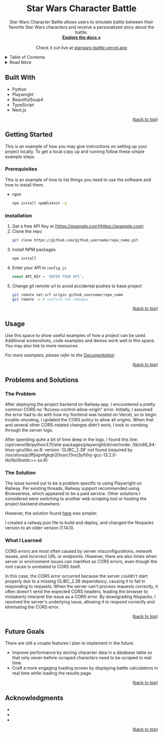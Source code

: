 <!-- Improved compatibility of back to top link: See: https://github.com/othneildrew/Best-README-Template/pull/73 -->
<a id="readme-top"></a>
<!--
*** Thanks for checking out the Best-README-Template. If you have a suggestion
*** that would make this better, please fork the repo and create a pull request
*** or simply open an issue with the tag "enhancement".
*** Don't forget to give the project a star!
*** Thanks again! Now go create something AMAZING! :D
-->



<!-- PROJECT SHIELDS -->
<!--
*** I'm using markdown "reference style" links for readability.
*** Reference links are enclosed in brackets [ ] instead of parentheses ( ).
*** See the bottom of this document for the declaration of the reference variables
*** for contributors-url, forks-url, etc. This is an optional, concise syntax you may use.
*** https://www.markdownguide.org/basic-syntax/#reference-style-links
-->

<!-- PROJECT LOGO -->
<div align="center">
<h1 align="center">Star Wars Character Battle</h1>
  <p align="center">
    Star Wars Character Battle allows users to simulate battle between their favorite Star Wars characters and receive a personalized story about the battle. 
    <br />
    <a href="https://github.com/boswelas/starwars_battle"><strong>Explore the docs »</strong></a>
    <br />
    <br />
    <span>Check it out live at </span><a href="https://starwars-battle.vercel.app/">starwars-battle.vercel.app</a>
      <br />
  </p>
</div>


<!-- TABLE OF CONTENTS -->
<details>
  <summary>Table of Contents</summary>
  <ol>
    <li>
      <a href="#about-the-project">About The Project</a>
      <ul>
        <li><a href="#built-with">Built With</a></li>
      </ul>
    </li>
    <li>
      <a href="#getting-started">Getting Started</a>
      <ul>
        <li><a href="#prerequisites">Prerequisites</a></li>
        <li><a href="#installation">Installation</a></li>
      </ul>
    </li>
    <li><a href="#usage">Usage</a></li>
    <li><a href="#problems-and-solutions">Problems and Solutions</a></li>
    <li><a href="#future-goals">Future Goals</a></li>
    <li><a href="#acknowledgments">Acknowledgments</a></li>
  </ol>
</details>



<!-- ABOUT THE PROJECT -->
<details>
## About The Project
<summary>Read More</summary>
Characters are selected on the main page, and users can read details about them that are scraped from https://starwars.fandom.com/ . Character stats used in battle are based on the Star Wars card game stats available on the fandom site, with some liberties taken to fill in missing pieces. The battle result is determined with an algorithm developed for the project. From there, the results are fed to the ChatGPT API, which creates a narrative specific to the battle.

Admittedly, this project was really an excuse just to make something goofy and learn about web-scraping 
(I succeeded on both!).

<p align="right">(<a href="#readme-top">back to top</a>)</p>
</details>



## Built With
* Python
* Playwright
* BeautifulSoup4
* TypeScript
* Next.js

<p align="right">(<a href="#readme-top">back to top</a>)</p>



<!-- GETTING STARTED -->
## Getting Started

This is an example of how you may give instructions on setting up your project locally.
To get a local copy up and running follow these simple example steps.

### Prerequisites

This is an example of how to list things you need to use the software and how to install them.
* npm
  ```sh
  npm install npm@latest -g
  ```

### Installation

1. Get a free API Key at [https://example.com](https://example.com)
2. Clone the repo
   ```sh
   git clone https://github.com/github_username/repo_name.git
   ```
3. Install NPM packages
   ```sh
   npm install
   ```
4. Enter your API in `config.js`
   ```js
   const API_KEY = 'ENTER YOUR API';
   ```
5. Change git remote url to avoid accidental pushes to base project
   ```sh
   git remote set-url origin github_username/repo_name
   git remote -v # confirm the changes
   ```

<p align="right">(<a href="#readme-top">back to top</a>)</p>



<!-- USAGE EXAMPLES -->
## Usage

Use this space to show useful examples of how a project can be used. Additional screenshots, code examples and demos work well in this space. You may also link to more resources.

_For more examples, please refer to the [Documentation](https://example.com)_

<p align="right">(<a href="#readme-top">back to top</a>)</p>


<!-- PROBLEMS AND SOLUTIONS -->
## Problems and Solutions
### The Problem
<p>After deploying the project backend on Railway.app, I encountered a pretty common CORS no “Access-control-allow-origin” error. Initially, I assumed the error had to do with how my frontend was hosted on Vercel, so to begin trouble-shooting, I updated the CORS policy to allow all origins. When that and several other CORS-related changes didn’t work, I took to combing through the server logs.
  
After spending quite a bit of time deep in the logs, I found this line:
/opt/venv/lib/python3.11/site-packages/playwright/driver/node: /lib/x86_64-linux-gnu/libc.so.6: version `GLIBC_2.38' not found (required by /nix/store/p3ffjixpnfgkqh20nsrc13vrj3yfi0nj-gcc-13.2.0-lib/lib/libstdc++.so.6)
</p>

### The Solution
<p>The issue turned out to be a problem specific to using Playwright on Railway. Per existing threads, Railway support recommended using Browserless, which appeared to be a paid service. Other solutions I considered were switching to another web scraping tool or hosting the project backend elsewhere.

However, the solution found <a href="https://www.answeroverflow.com/m/1161366860705566924" target=”blank” >here</a> was simpler.

I created a railway.json file to build and deploy, and changed the Nixpacks version to an older version (1.14.0). 
</p>

### What I Learned
<p>CORS errors are most often caused by server misconfigurations, network issues, and incorrect URL or endpoints. However, there are also times when server or environment issues can manifest as CORS errors, even though the root cause is unrelated to CORS itself. 

In this case, the CORS error occurred because the server couldn't start properly due to a missing GLIBC_2.38 dependency, causing it to fail in responding to requests. When the server can't process requests correctly, it often doesn't send the expected CORS headers, leading the browser to mistakenly interpret the issue as a CORS error. By downgrading Nixpacks, I resolved the server's underlying issue, allowing it to respond correctly and eliminating the CORS error.
</p>
<p align="right">(<a href="#readme-top">back to top</a>)</p>

<!-- FUTURE GOALS -->
## Future Goals

<p>There are still a couple features I plan to implement in the future.

* Improve performance by storing character data in a database table so that only never-before-scraped characters need to be scraped in real time.
* Craft a more engaging loading screen by displaying battle calculations in real time while loading the results page.
</p>
<p align="right">(<a href="#readme-top">back to top</a>)</p>

<!-- ACKNOWLEDGMENTS -->
## Acknowledgments

* []()
* []()
* []()

<p align="right">(<a href="#readme-top">back to top</a>)</p>



<!-- MARKDOWN LINKS & IMAGES -->
<!-- https://www.markdownguide.org/basic-syntax/#reference-style-links -->
[contributors-shield]: https://img.shields.io/github/contributors/github_username/repo_name.svg?style=for-the-badge
[contributors-url]: https://github.com/github_username/repo_name/graphs/contributors
[forks-shield]: https://img.shields.io/github/forks/github_username/repo_name.svg?style=for-the-badge
[forks-url]: https://github.com/github_username/repo_name/network/members
[stars-shield]: https://img.shields.io/github/stars/github_username/repo_name.svg?style=for-the-badge
[stars-url]: https://github.com/github_username/repo_name/stargazers
[issues-shield]: https://img.shields.io/github/issues/github_username/repo_name.svg?style=for-the-badge
[issues-url]: https://github.com/github_username/repo_name/issues
[license-shield]: https://img.shields.io/github/license/github_username/repo_name.svg?style=for-the-badge
[license-url]: https://github.com/github_username/repo_name/blob/master/LICENSE.txt
[linkedin-shield]: https://img.shields.io/badge/-LinkedIn-black.svg?style=for-the-badge&logo=linkedin&colorB=555
[linkedin-url]: https://linkedin.com/in/linkedin_username
[product-screenshot]: images/screenshot.png
[Next.js]: https://img.shields.io/badge/next.js-000000?style=for-the-badge&logo=nextdotjs&logoColor=white
[Next-url]: https://nextjs.org/
[React.js]: https://img.shields.io/badge/React-20232A?style=for-the-badge&logo=react&logoColor=61DAFB
[React-url]: https://reactjs.org/
[Vue.js]: https://img.shields.io/badge/Vue.js-35495E?style=for-the-badge&logo=vuedotjs&logoColor=4FC08D
[Vue-url]: https://vuejs.org/
[Angular.io]: https://img.shields.io/badge/Angular-DD0031?style=for-the-badge&logo=angular&logoColor=white
[Angular-url]: https://angular.io/
[Svelte.dev]: https://img.shields.io/badge/Svelte-4A4A55?style=for-the-badge&logo=svelte&logoColor=FF3E00
[Svelte-url]: https://svelte.dev/
[Laravel.com]: https://img.shields.io/badge/Laravel-FF2D20?style=for-the-badge&logo=laravel&logoColor=white
[Laravel-url]: https://laravel.com
[Bootstrap.com]: https://img.shields.io/badge/Bootstrap-563D7C?style=for-the-badge&logo=bootstrap&logoColor=white
[Bootstrap-url]: https://getbootstrap.com
[JQuery.com]: https://img.shields.io/badge/jQuery-0769AD?style=for-the-badge&logo=jquery&logoColor=white
[JQuery-url]: https://jquery.com 
